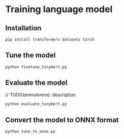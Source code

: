 # Training language model

## Installation

```bash
pip install transformers datasets torch
```

## Tune the model

```bash
python finetune_tinybert.py
```

## Evaluate the model

// TODO(arenukvern): description

```bash
python evaluate_tinybert.py
```

## Convert the model to ONNX format

```bash
python tune_to_onnx.py
```
